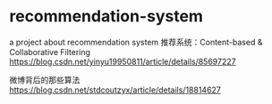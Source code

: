 # recommendation-system
a project about recommendation system
推荐系统：Content-based & Collaborative Filtering
https://blog.csdn.net/yinyu19950811/article/details/85697227

微博背后的那些算法
https://blog.csdn.net/stdcoutzyx/article/details/18814627
